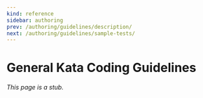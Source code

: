 ```yaml
---
kind: reference
sidebar: authoring
prev: /authoring/guidelines/description/
next: /authoring/guidelines/sample-tests/
---
```


# General Kata Coding Guidelines

_This page is a stub._
